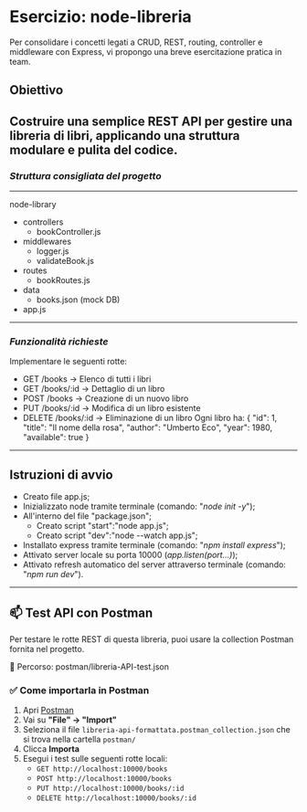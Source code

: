 # **Esercizio: node-libreria** 
Per consolidare i concetti legati a CRUD, REST, routing, controller e middleware con Express, vi propongo una breve esercitazione pratica in team.
## Obiettivo
Costruire una semplice REST API per gestire una libreria di 
libri, applicando una struttura modulare e pulita del codice.
---
### *Struttura consigliata del progetto*
---
node-library
- controllers
    - bookController.js
- middlewares
    - logger.js
    - validateBook.js
- routes
    - bookRoutes.js
- data
    -  books.json (mock DB)
- app.js
---
### *Funzionalità richieste*
Implementare le seguenti rotte:
- GET /books → Elenco di tutti i libri
- GET /books/:id → Dettaglio di un libro
- POST /books → Creazione di un nuovo libro
- PUT /books/:id → Modifica di un libro esistente
- DELETE /books/:id → Eliminazione di un libro
Ogni libro ha:
{
  "id": 1,
  "title": "Il nome della rosa",
  "author": "Umberto Eco",
  "year": 1980,
  "available": true
}
---

## **Istruzioni di avvio**
- Creato file app.js;
- Inizializzato node tramite terminale (comando: "*node init -y*");
- All'interno del file "package.json";
    - Creato script "start":"node app.js";
    - Creato script "dev":"node --watch app.js";
- Installato express tramite terminale (comando: "*npm install express*");
- Attivato server locale su porta 10000 (*app.listen(port...)*);
- Attivato refresh automatico del server attraverso terminale (comando: "*npm run dev*").
---

## 📫 Test API con Postman

Per testare le rotte REST di questa libreria, puoi usare la collection Postman fornita nel progetto.

📁 Percorso:
postman/libreria-API-test.json


### ✅ Come importarla in Postman

1. Apri [Postman](https://www.postman.com/)
2. Vai su **"File" → "Import"**
3. Seleziona il file `libreria-api-formattata.postman_collection.json` che si trova nella cartella `postman/`
4. Clicca **Importa**
5. Esegui i test sulle seguenti rotte locali:
   - `GET http://localhost:10000/books`
   - `POST http://localhost:10000/books`
   - `PUT http://localhost:10000/books/:id`
   - `DELETE http://localhost:10000/books/:id`

